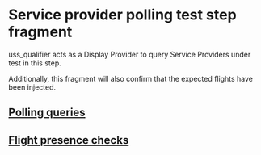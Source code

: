 # Service provider polling test step fragment

uss_qualifier acts as a Display Provider to query Service Providers under test in this step.

Additionally, this fragment will also confirm that the expected flights have been injected.

## [Polling queries](sp_polling_queries.md)

## [Flight presence checks](../display_data_evaluator_flight_presence.md)

